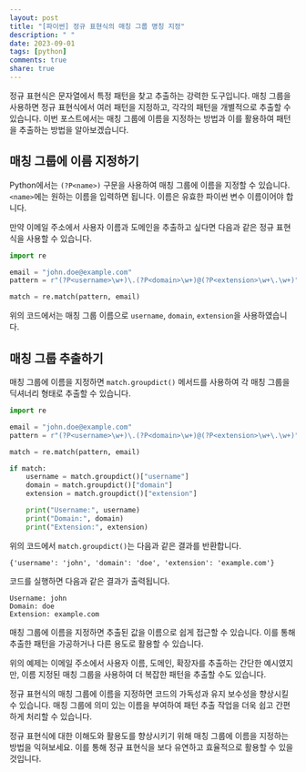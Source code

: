 ```yaml
---
layout: post
title: "[파이썬] 정규 표현식의 매칭 그룹 명칭 지정"
description: " "
date: 2023-09-01
tags: [python]
comments: true
share: true
---
```


정규 표현식은 문자열에서 특정 패턴을 찾고 추출하는 강력한 도구입니다. 매칭 그룹을 사용하면 정규 표현식에서 여러 패턴을 지정하고, 각각의 패턴을 개별적으로 추출할 수 있습니다. 이번 포스트에서는 매칭 그룹에 이름을 지정하는 방법과 이를 활용하여 패턴을 추출하는 방법을 알아보겠습니다.

## 매칭 그룹에 이름 지정하기

Python에서는 `(?P<name>)` 구문을 사용하여 매칭 그룹에 이름을 지정할 수 있습니다. `<name>`에는 원하는 이름을 입력하면 됩니다. 이름은 유효한 파이썬 변수 이름이어야 합니다. 

만약 이메일 주소에서 사용자 이름과 도메인을 추출하고 싶다면 다음과 같은 정규 표현식을 사용할 수 있습니다.

```python
import re

email = "john.doe@example.com"
pattern = r"(?P<username>\w+)\.(?P<domain>\w+)@(?P<extension>\w+\.\w+)"

match = re.match(pattern, email)
```

위의 코드에서는 매칭 그룹 이름으로 `username`, `domain`, `extension`을 사용하였습니다.

## 매칭 그룹 추출하기

매칭 그룹에 이름을 지정하면 `match.groupdict()` 메서드를 사용하여 각 매칭 그룹을 딕셔너리 형태로 추출할 수 있습니다.

```python
import re

email = "john.doe@example.com"
pattern = r"(?P<username>\w+)\.(?P<domain>\w+)@(?P<extension>\w+\.\w+)"

match = re.match(pattern, email)

if match:
    username = match.groupdict()["username"]
    domain = match.groupdict()["domain"]
    extension = match.groupdict()["extension"]

    print("Username:", username)
    print("Domain:", domain)
    print("Extension:", extension)
```

위의 코드에서 `match.groupdict()`는 다음과 같은 결과를 반환합니다.

```
{'username': 'john', 'domain': 'doe', 'extension': 'example.com'}
```

코드를 실행하면 다음과 같은 결과가 출력됩니다.

```
Username: john
Domain: doe
Extension: example.com
```

매칭 그룹에 이름을 지정하면 추출된 값을 이름으로 쉽게 접근할 수 있습니다. 이를 통해 추출한 패턴을 가공하거나 다른 용도로 활용할 수 있습니다.

위의 예제는 이메일 주소에서 사용자 이름, 도메인, 확장자를 추출하는 간단한 예시였지만, 이름 지정된 매칭 그룹을 사용하여 더 복잡한 패턴을 추출할 수도 있습니다. 

정규 표현식의 매칭 그룹에 이름을 지정하면 코드의 가독성과 유지 보수성을 향상시킬 수 있습니다. 매칭 그룹에 의미 있는 이름을 부여하여 패턴 추출 작업을 더욱 쉽고 간편하게 처리할 수 있습니다.

정규 표현식에 대한 이해도와 활용도를 향상시키기 위해 매칭 그룹에 이름을 지정하는 방법을 익혀보세요. 이를 통해 정규 표현식을 보다 유연하고 효율적으로 활용할 수 있을 것입니다.